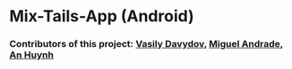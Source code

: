 # Mix-Tails-App (Android)
 
### Contributors of this project: [Vasily Davydov](https://github.com/vas-dav), [Miguel Andrade](https://github.com/migiFi), [An Huynh](https://github.com/anniehuynh)
